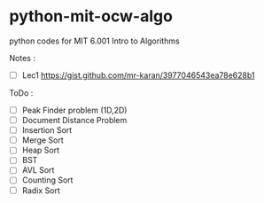 # python-mit-ocw-algo
python codes for MIT 6.001 Intro to Algorithms

Notes  : 
- [ ] Lec1 https://gist.github.com/mr-karan/3977046543ea78e628b1

ToDo :
-  [ ] Peak Finder problem (1D,2D)
-  [ ] Document Distance Problem
-  [ ] Insertion Sort
-  [ ] Merge Sort
-  [ ] Heap Sort
-  [ ] BST
-  [ ] AVL Sort
-  [ ] Counting Sort
-  [ ] Radix Sort
